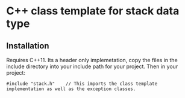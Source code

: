 # C++ class template for stack data type

## Installation
Requires C++11. Its a header only implemetation, copy the files in the include directory into your include path for your project. Then in your project:

    #include "stack.h"    // This imports the class template implementation as well as the exception classes.

